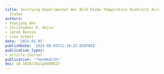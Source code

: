 ```yaml
---
title: Verifying Experimental Wet Bulb Globe Temperature Hindcasts Across the United
  States
authors:
- Yoonjung Ahn
- Christopher K. Uejio
- Jared Rennie
- Lisa Schmit
date: '2022-01-01'
publishDate: '2024-06-05T21:18:22.028780Z'
publication_types:
- article-journal
publication: '*GeoHealth*'
doi: 10.1029/2021gh000527
---
```

